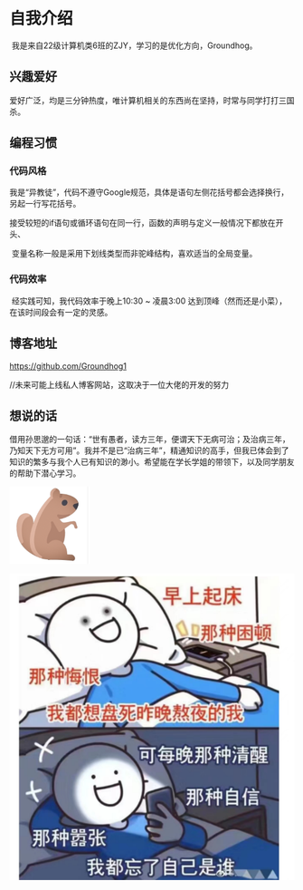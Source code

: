 # 自我介绍

​	我是来自22级计算机类6班的ZJY，学习的是优化方向，Groundhog。

## 兴趣爱好

​	爱好广泛，均是三分钟热度，唯计算机相关的东西尚在坚持，时常与同学打打三国杀。

## 编程习惯

### 代码风格

​	我是“异教徒”，代码不遵守Google规范，具体是语句左侧花括号都会选择换行，另起一行写花括号。

​	接受较短的if语句或循环语句在同一行，函数的声明与定义一般情况下都放在开头、

​	变量名称一般是采用下划线类型而非驼峰结构，喜欢适当的全局变量。

### 代码效率

​	经实践可知，我代码效率于晚上10:30 ~ 凌晨3:00 达到顶峰（然而还是小菜），在该时间段会有一定的灵感。

## 博客地址

https://github.com/Groundhog1

//未来可能上线私人博客网站，这取决于一位大佬的开发的努力

## 想说的话

​	借用孙思邈的一句话：“世有愚者，读方三年，便谓天下无病可治；及治病三年，乃知天下无方可用”。我并不是已“治病三年”，精通知识的高手，但我已体会到了知识的繁多与我个人已有知识的渺小。希望能在学长学姐的带领下，以及同学朋友的帮助下潜心学习。

![png](https://github.com/Groundhog1/tmp_png_bed/blob/main/tmp.png?raw=true)

![png](https://github.com/Groundhog1/tmp_png_bed/blob/main/tmp1.png?raw=true)

